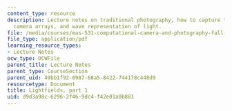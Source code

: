 ```yaml
---
content_type: resource
description: Lecture notes on traditional photography, how to capture the entire world,
  camera arrays, and wave representation of light.
file: /media/courses/mas-531-computational-camera-and-photography-fall-2009/d9d3a98c62962f469dc4f42e01a0b881_MITMAS_531F09_lec05_notes.pdf
file_type: application/pdf
learning_resource_types:
- Lecture Notes
ocw_type: OCWFile
parent_title: Lecture Notes
parent_type: CourseSection
parent_uid: 49bb1f92-0987-68a5-8422-744178c448d9
resourcetype: Document
title: Lightfields, part 1
uid: d9d3a98c-6296-2f46-9dc4-f42e01a0b881
---
```


